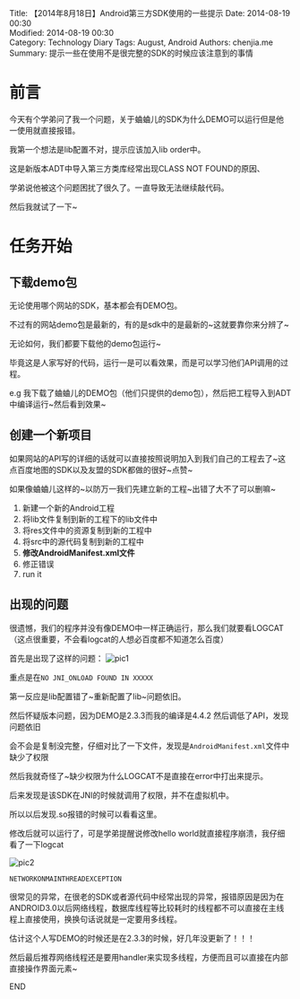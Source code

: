 Title: 【2014年8月18日】Android第三方SDK使用的一些提示
Date: 2014-08-19 00:30    
Modified: 2014-08-19 00:30  
Category: Technology Diary
Tags: August, Android
Authors: chenjia.me
Summary: 提示一些在使用不是很完整的SDK的时候应该注意到的事情

# 前言 #
今天有个学弟问了我一个问题，关于蛐蛐儿的SDK为什么DEMO可以运行但是他一使用就直接报错。

我第一个想法是lib配置不对，提示应该加入lib order中。

这是新版本ADT中导入第三方类库经常出现CLASS NOT FOUND的原因、

学弟说他被这个问题困扰了很久了。一直导致无法继续敲代码。

然后我就试了一下~

# 任务开始 #

## 下载demo包 ##
无论使用哪个网站的SDK，基本都会有DEMO包。

不过有的网站demo包是最新的，有的是sdk中的是最新的~这就要靠你来分辨了~

无论如何，我们都要下载他的demo包运行~

毕竟这是人家写好的代码，运行一是可以看效果，而是可以学习他们API调用的过程。

e.g 我下载了蛐蛐儿的DEMO包（他们只提供的demo包），然后把工程导入到ADT中编译运行~然后看到效果~

## 创建一个新项目 ##
如果网站的API写的详细的话就可以直接按照说明加入到我们自己的工程去了~这点百度地图的SDK以及友盟的SDK都做的很好~点赞~

如果像蛐蛐儿这样的~以防万一我们先建立新的工程~出错了大不了可以删嘛~

1. 新建一个新的Android工程
2. 将lib文件复制到新的工程下的lib文件中
3. 将res文件中的资源复制到新的工程中
4. 将src中的源代码复制到新的工程中
5. **修改AndroidManifest.xml文件**
5. 修正错误
6. run it

## 出现的问题 ##
很遗憾，我们的程序并没有像DEMO中一样正确运行，那么我们就要看LOGCAT（这点很重要，不会看logcat的人想必百度都不知道怎么百度）

首先是出现了这样的问题：
![pic1](https://i.imgur.com/41UELH0.png)

重点是在`NO JNI_ONLOAD FOUND IN XXXXX `

第一反应是lib配置错了~重新配置了lib~问题依旧。

然后怀疑版本问题，因为DEMO是2.3.3而我的编译是4.4.2 然后调低了API，发现问题依旧

会不会是复制没完整，仔细对比了一下文件，发现是`AndroidManifest.xml`文件中缺少了权限

然后我就奇怪了~缺少权限为什么LOGCAT不是直接在error中打出来提示。

后来发现是该SDK在JNI的时候就调用了权限，并不在虚拟机中。

所以以后发现.so报错的时候可以看看这里。

修改后就可以运行了，可是学弟提醒说修改hello world就直接程序崩溃，我仔细看了一下logcat

![pic2](https://i.imgur.com/OYzvCWJ.png)

    NETWORKONMAINTHREADEXCEPTION

很常见的异常，在很老的SDK或者源代码中经常出现的异常，报错原因是因为在ANDROID3.0以后网络线程，数据库线程等比较耗时的线程都不可以直接在主线程上直接使用，换换句话说就是一定要用多线程。

估计这个人写DEMO的时候还是在2.3.3的时候，好几年没更新了！！！

然后最后推荐网络线程还是要用handler来实现多线程，方便而且可以直接在内部直接操作界面元素~

END
